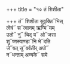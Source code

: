 +++
title = "१० तं शिशीता"

+++
तं᳓ शिशीता सुवृक्ति᳓भिस्  
त्वेषं᳓ स᳓त्वानम् ऋग्मि᳓यम्  
उतो᳓ नु᳓ चिद् य᳓ ओ᳓जसा  
शु᳓ष्णस्याण्डा᳓नि भे᳓दति  
जे᳓षत् सु᳓वर्वतीर् अपो᳓  
न᳓भन्ताम् अन्यके᳓ समे